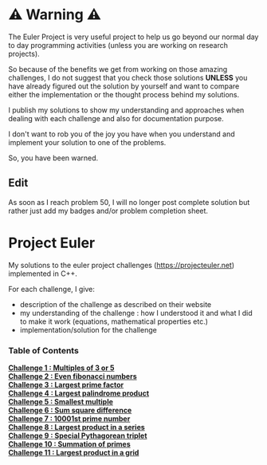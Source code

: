 # ⚠️ Warning ⚠️

The Euler Project is very useful project to help us go beyond our normal day to day programming activities
(unless you are working on research projects).

So because of the benefits we get from working on those
amazing challenges, I do not suggest that you check those solutions **UNLESS** you have already figured out the 
solution by yourself and want to compare either the implementation or the thought process behind my solutions.

I publish my solutions to show my understanding and approaches when dealing with each challenge and also for documentation
purpose.

I don't want to rob you of the joy you have when you understand and implement your solution to one of the problems.

So, you have been warned.

## Edit

As soon as I reach problem 50, I will no longer post complete solution but rather
just add my badges and/or problem completion sheet.

# Project Euler

My solutions to the euler project challenges (https://projecteuler.net) implemented in C++.

For each challenge, I give:
- description of the challenge as described on their website
- my understanding of the challenge : how I understood it and what I did to make it work (equations, mathematical properties etc.)
- implementation/solution for the challenge

### Table of Contents

**[Challenge 1 : Multiples of 3 or 5](challenge1/README.md)**<br>
**[Challenge 2 : Even fibonacci numbers](challenge2/README.md)**<br>
**[Challenge 3 : Largest prime factor](challenge3/README.md)**<br>
**[Challenge 4 : Largest palindrome product](challenge4/README.md)**<br>
**[Challenge 5 : Smallest multiple](challenge5/README.md)**<br>
**[Challenge 6 : Sum square difference](challenge6/README.md)**<br>
**[Challenge 7 : 10001st prime number](challenge7/README.md)**<br>
**[Challenge 8 : Largest product in a series](challenge8/README.md)**<br>
**[Challenge 9 : Special Pythagorean triplet](challenge9/README.md)**<br>
**[Challenge 10 : Summation of primes](challenge10/README.md)**<br>
**[Challenge 11 : Largest product in a grid](challenge11/README.md)**<br>
